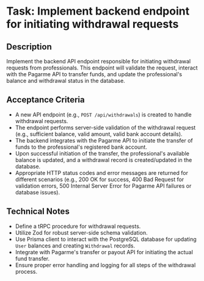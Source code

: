 # Task: Implement backend endpoint for initiating withdrawal requests

## Description
Implement the backend API endpoint responsible for initiating withdrawal requests from professionals. This endpoint will validate the request, interact with the Pagarme API to transfer funds, and update the professional's balance and withdrawal status in the database.

## Acceptance Criteria
*   A new API endpoint (e.g., `POST /api/withdrawals`) is created to handle withdrawal requests.
*   The endpoint performs server-side validation of the withdrawal request (e.g., sufficient balance, valid amount, valid bank account details).
*   The backend integrates with the Pagarme API to initiate the transfer of funds to the professional's registered bank account.
*   Upon successful initiation of the transfer, the professional's available balance is updated, and a withdrawal record is created/updated in the database.
*   Appropriate HTTP status codes and error messages are returned for different scenarios (e.g., 200 OK for success, 400 Bad Request for validation errors, 500 Internal Server Error for Pagarme API failures or database issues).

## Technical Notes
*   Define a tRPC procedure for withdrawal requests.
*   Utilize Zod for robust server-side schema validation.
*   Use Prisma client to interact with the PostgreSQL database for updating `User` balances and creating `Withdrawal` records.
*   Integrate with Pagarme's transfer or payout API for initiating the actual fund transfer.
*   Ensure proper error handling and logging for all steps of the withdrawal process.
